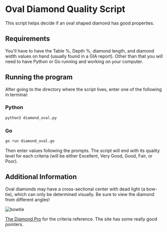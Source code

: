 # Oval Diamond Quality Script
This script helps decide if an oval shaped diamond has good properties.

## Requirements
You'll have to have the Table %, Depth %, diamond length, and diamond width values on hand (usually found in a GIA report). Other than that you will need to have Python or Go running and working on your computer.

## Running the program
After going to the directory where the script lives, enter one of the following in terminal:

### Python
```bash
python3 diamond_oval.py
```
### Go
```bash
go run diamond_oval.go
```

Then enter values following the prompts. The script will end with its quality level for each criteria (will be either Excellent, Very Good, Good, Fair, or Poor).

## Additional Information
Oval diamonds may have a cross-sectional center with dead light (a bow-tie), which can only be determined visually. Be sure to view the diamond from different angles!

![bowtie](https://www.diamonds.pro/wp-content/uploads/2017/03/Oval-Cut-Diamond-Bowtie-effect.jpg)

[The Diamond Pro](https://www.diamonds.pro/education/oval-cut/) for the criteria reference. The site has some really good pointers.
